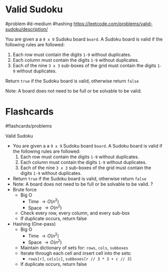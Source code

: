 # Valid Sudoku
#problem #d-medium #hashing
https://leetcode.com/problems/valid-sudoku/description/

You are given a a `9 x 9` Sudoku board `board`. A Sudoku board is valid if the following rules are followed:

1. Each row must contain the digits `1-9` without duplicates.
2. Each column must contain the digits `1-9` without duplicates.
3. Each of the nine `3 x 3` sub-boxes of the grid must contain the digits `1-9` without duplicates.

Return `true` if the Sudoku board is valid, otherwise return `false`

Note: A board does not need to be full or be solvable to be valid.

# Flashcards
#flashcards/problems 

Valid Sudoku
- You are given a a `9 x 9` Sudoku board `board`. A Sudoku board is valid if the following rules are followed:
	1. Each row must contain the digits `1-9` without duplicates.
	2. Each column must contain the digits `1-9` without duplicates.
	3. Each of the nine `3 x 3` sub-boxes of the grid must contain the digits `1-9` without duplicates.
- Return `true` if the Sudoku board is valid, otherwise return `false`
- Note: A board does not need to be full or be solvable to be valid.
?
- Brute force
	- Big O
		- Time $\to O(n^2)$
		- Space $\to O(n^2)$
	- Check every row, every column, and every sub-box
	- If duplicate occurs, return false
- Hashing (One-pass)
	- Big O
		- Time $\to O(n^2)$
		- Space $\to O(n^2)$
	- Maintain dictionary of sets for: `rows`, `cols`, `subboxes`
	- Iterate through each cell and insert cell into the sets:
		- `rows[r]`, `cols[c]`, `subboxes[r // 3 * 3 + c // 3]`
	- If duplicate occurs, return false
<!--SR:!2025-04-01,50,250-->